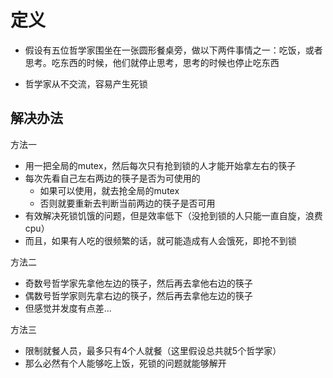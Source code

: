 # 定义

- 假设有五位哲学家围坐在一张圆形餐桌旁，做以下两件事情之一：吃饭，或者思考。吃东西的时候，他们就停止思考，思考的时候也停止吃东西

- 哲学家从不交流，容易产生死锁



## 解决办法

方法一

- 用一把全局的mutex，然后每次只有抢到锁的人才能开始拿左右的筷子
- 每次先看自己左右两边的筷子是否为可使用的
  - 如果可以使用，就去抢全局的mutex
  - 否则就要重新去判断当前两边的筷子是否可用
- 有效解决死锁饥饿的问题，但是效率低下（没抢到锁的人只能一直自旋，浪费cpu）
- 而且，如果有人吃的很频繁的话，就可能造成有人会饿死，即抢不到锁



方法二

- 奇数号哲学家先拿他左边的筷子，然后再去拿他右边的筷子
- 偶数号哲学家则先拿右边的筷子，然后再去拿他左边的筷子
- 但感觉并发度有点差...



方法三

- 限制就餐人员，最多只有4个人就餐（这里假设总共就5个哲学家）
- 那么必然有个人能够吃上饭，死锁的问题就能够解开
